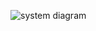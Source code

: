 ![system diagram]([https://github.com/AliMaher15/spi-uvm/blob/main/doc/spi_master_tb.png](https://github.com/AliMaher15/RTL-to-GDS-Implementation-of-Low-Power-Configurable-Multi-Clock-Digital-System/blob/main/Final_System_001.png)https://github.com/AliMaher15/RTL-to-GDS-Implementation-of-Low-Power-Configurable-Multi-Clock-Digital-System/blob/main/Final_System_001.png)
